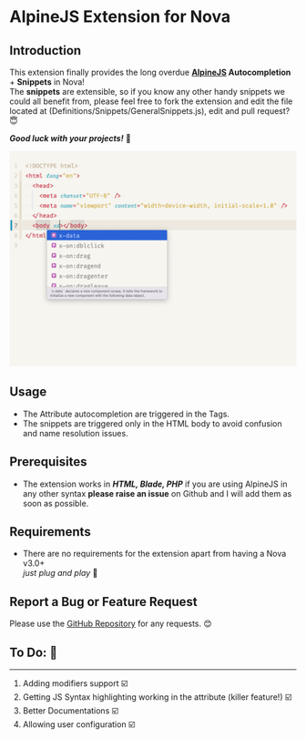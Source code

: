 # AlpineJS Extension for Nova

## Introduction

This extension finally provides the long overdue **[AlpineJS](https://alpinejs.dev) Autocompletion** + **Snippets** in Nova!  
The **snippets** are extensible, so if you know any other handy snippets we could all benefit from, please feel free to fork the extension and edit the file located at (Definitions/Snippets/GeneralSnippets.js), edit and pull request? 😇

**_Good luck with your projects!_** 🚀

![Attributes](./Images/extension/Attributes.jpg)

<!-- add gif -->

## Usage

- The Attribute autocompletion are triggered in the Tags.
- The snippets are triggered only in the HTML body to avoid confusion and name resolution issues.

## Prerequisites

- The extension works in **_HTML, Blade, PHP_** if you are using AlpineJS in any other syntax **please raise an issue** on Github and I will add them as soon as possible.

## Requirements

- There are no requirements for the extension apart from having a Nova v3.0+  
  _just plug and play_ 🚀

## Report a Bug or Feature Request

Please use the [GitHub Repository](https://github.com/EmranMR/AlpineJSNova) for any requests. 😊

## To Do: 🥵

---

1. Adding modifiers support ☑️
2. Getting JS Syntax highlighting working in the attribute (killer feature!) ☑️
3. Better Documentations ☑️
4. Allowing user configuration ☑️
